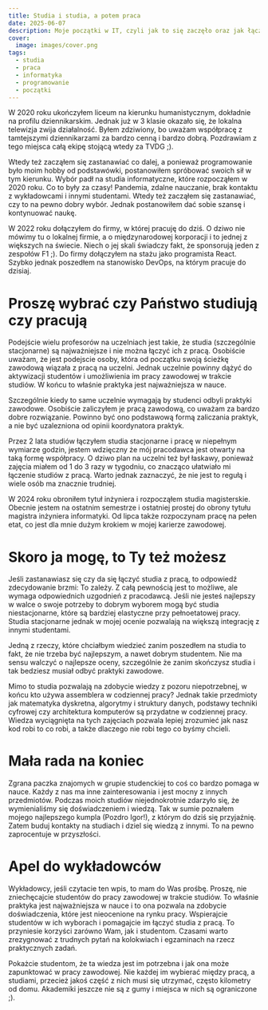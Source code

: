 ```yaml
---
title: Studia i studia, a potem praca
date: 2025-06-07
description: Moje początki w IT, czyli jak to się zaczęło oraz jak łączyłem studia z pracą oraz dlaczego podejscie wykładowców jest czasami złe. I jak to poprawić ;).
cover: 
  image: images/cover.png
tags:
  - studia
  - praca
  - informatyka
  - programowanie
  - początki
---
```


W 2020 roku ukończyłem liceum na kierunku humanistycznym, dokładnie na profilu dziennikarskim. Jednak już w 3 klasie okazało się, że lokalna telewizja zwija działalność. Byłem zdziwiony, bo uważam współpracę z tamtejszymi dziennikarzami za bardzo cenną i bardzo dobrą. Pozdrawiam z tego miejsca całą ekipę stojącą wtedy za TVDG ;).

Wtedy też zacząłem się zastanawiać co dalej, a ponieważ programowanie było moim hobby od podstawówki, postanowiłem spróbować swoich sił w tym kierunku. Wybór padł na studia informatyczne, które rozpocząłem w 2020 roku. Co to były za czasy! Pandemia, zdalne nauczanie, brak kontaktu z wykładowcami i innymi studentami. Wtedy też zacząłem się zastanawiać, czy to na pewno dobry wybór. Jednak postanowiłem dać sobie szansę i kontynuować naukę.

W 2022 roku dołączyłem do firmy, w której pracuję do dziś. O dziwo nie mówimy tu o lokalnej firmie, a o międzynarodowej korporacji i to jednej z większych na świecie. Niech o jej skali świadczy fakt, że sponsorują jeden z zespołów F1 ;).
Do firmy dołączyłem na stażu jako programista React. Szybko jednak poszedłem na stanowisko DevOps, na którym pracuje do dzisiaj.

# Proszę wybrać czy Państwo studiują czy pracują

Podejście wielu profesorów na uczelniach jest takie, że studia (szczególnie stacjonarne) są najważniejsze i nie można łączyć ich z pracą. Osobiście uważam, że jest podejscie osoby, która od początku swoją ścieżkę zawodową wiązała z pracą na uczelni. Jednak uczelnie powinny dążyć do aktywizacji studentów i umożliwienia im pracy zawodowej w trakcie studiów. W końcu to właśnie praktyka jest najważniejsza w nauce.

Szczególnie kiedy to same uczelnie wymagają by studenci odbyli praktyki zawodowe. Osobiście zaliczyłem je pracą zawodową, co uważam za bardzo dobre rozwiązanie. Powinno być ono podstawową formą zaliczania praktyk, a nie być uzalezniona od opinii koordynatora praktyk.

Przez 2 lata studiów łączyłem studia stacjonarne i pracę w niepełnym wymiarze godzin, jestem wdzięczny że mój pracodawca jest otwarty na taką formę współpracy. O dziwo plan na uczelni też był łaskawy, ponieważ zajęcia miałem od 1 do 3 razy w tygodniu, co znacząco ułatwiało mi łączenie studiów z pracą. Warto jednak zaznaczyć, że nie jest to regułą i wiele osób ma znacznie trudniej.

W 2024 roku obroniłem tytuł inżyniera i rozpocząłem studia magisterskie. Obecnie jestem na ostatnim semestrze i ostatniej prostej do obrony tytułu magistra inżyniera informatyki. Od lipca także rozpoczynam pracę na pełen etat, co jest dla mnie dużym krokiem w mojej karierze zawodowej.

# Skoro ja mogę, to Ty też możesz

Jeśli zastanawiasz się czy da się łączyć studia z pracą, to odpowiedź zdecydowanie brzmi: To zależy. Z całą pewnością jest to możliwe, ale wymaga odpowiednich uzgodnień z pracodawcą. Jeśli nie jesteś najlepszy w walce o swoje potrzeby to dobrym wyborem mogą być studia niestacjonarne, które są bardziej elastyczne przy pełnoetatowej pracy. Studia stacjonarne jednak w mojej ocenie pozwalają na większą integrację z innymi studentami.

Jedną z rzeczy, które chciałbym wiedzieć zanim poszedłem na studia to fakt, że nie trzeba być najlepszym, a nawet dobrym studentem. Nie ma sensu walczyć o najlepsze oceny, szczególnie że zanim skończysz studia i tak bedziesz musiał odbyć praktyki zawodowe.

Mimo to studia pozwalają na zdobycie wiedzy z pozoru niepotrzebnej, w końcu kto używa assemblera w codziennej pracy? Jednak takie przedmioty jak matematyka dyskretna, algorytmy i struktury danych, podstawy techniki cyfrowej czy architektura komputerów są przydatne w codziennej pracy. Wiedza wyciągnięta na tych zajęciach pozwala lepiej zrozumieć jak nasz kod robi to co robi, a także dlaczego nie robi tego co byśmy chcieli.

# Mała rada na koniec

Zgrana paczka znajomych w grupie studenckiej to coś co bardzo pomaga w nauce. Każdy z nas ma inne zainteresowania i jest mocny z innych przedmiotów. Podczas moich studiów niejednokrotnie zdarzyło się, że wymienialiśmy się doświadczeniem i wiedzą. Tak w sumie poznałem mojego najlepszego kumpla (Pozdro Igor!), z którym do dziś się przyjaźnię. Zatem buduj kontakty na studiach i dziel się wiedzą z innymi. To na pewno zaprocentuje w przyszłości.

# Apel do wykładowców

Wykładowcy, jeśli czytacie ten wpis, to mam do Was prośbę. Proszę, nie zniechęcajcie studentów do pracy zawodowej w trakcie studiów. To właśnie praktyka jest najważniejsza w nauce i to ona pozwala na zdobycie doświadczenia, które jest nieocenione na rynku pracy. Wspierajcie studentów w ich wyborach i pomagajcie im łączyć studia z pracą. To przyniesie korzyści zarówno Wam, jak i studentom. Czasami warto zrezygnować z trudnych pytań na kolokwiach i egzaminach na rzecz praktycznych zadań.

Pokażcie studentom, że ta wiedza jest im potrzebna i jak ona może zapunktować w pracy zawodowej. Nie każdej im wybierać między pracą, a studiami, przecież jakoś część z nich musi się utrzymać, często kilometry od domu. Akademiki jeszcze nie są z gumy i miejsca w nich są ograniczone ;).
